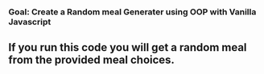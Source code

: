 ### Goal: Create a Random meal Generater using OOP with Vanilla Javascript

## If you run this code you will get a random meal from the provided meal choices.  
